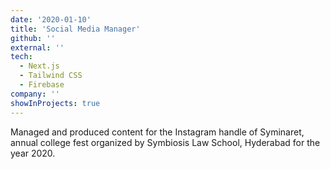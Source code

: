 ```yaml
---
date: '2020-01-10'
title: 'Social Media Manager'
github: ''
external: ''
tech:
  - Next.js
  - Tailwind CSS
  - Firebase
company: ''
showInProjects: true
---
```


Managed and produced content for the Instagram handle of Syminaret, annual college fest organized by Symbiosis Law School, Hyderabad for the year 2020.
